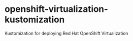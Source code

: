 # openshift-virtualization-kustomization
Kustomization for deploying Red Hat OpenShift Virtualization
